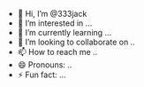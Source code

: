 - 👋 Hi, I’m @333jack
- 👀 I’m interested in ...
- 🌱 I’m currently learning ...
- 💞️ I’m looking to collaborate on ..
- 📫 How to reach me ..
- 😄 Pronouns: ..
- ⚡ Fun fact: ...

<!---
333jack/333jack is a ✨ special ✨ repository because its `README.md` (this file) appears on your GitHub profile.
You can click the Preview link to take a look at your changes.
--->
